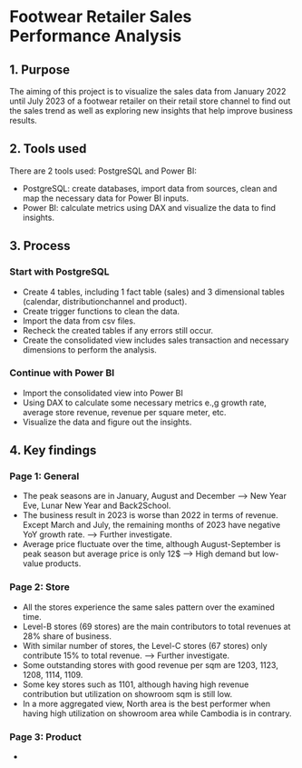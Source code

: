 # Footwear Retailer Sales Performance Analysis #

## 1. Purpose
The aiming of this project is to visualize the sales data from January 2022 until July 2023 of a footwear retailer on their retail store channel to find out the sales trend as well as exploring new insights that help improve business results.

## 2. Tools used
There are 2 tools used: PostgreSQL and Power BI:
* PostgreSQL: create databases, import data from sources, clean and map the necessary data for Power BI inputs.
* Power BI: calculate metrics using DAX and visualize the data to find insights.

## 3. Process
### Start with PostgreSQL
* Create 4 tables, including 1 fact table (sales) and 3 dimensional tables (calendar, distributionchannel and product).
* Create trigger functions to clean the data.
* Import the data from csv files.
* Recheck the created tables if any errors still occur.
* Create the consolidated view includes sales transaction and necessary dimensions to perform the analysis.

### Continue with Power BI
* Import the consolidated view into Power BI
* Using DAX to calculate some necessary metrics e.,g growth rate, average store revenue, revenue per square meter, etc.
* Visualize the data and figure out the insights.

## 4. Key findings
### Page 1: General
* The peak seasons are in January, August and December --> New Year Eve, Lunar New Year and Back2School.
* The business result in 2023 is worse than 2022 in terms of revenue. Except March and July, the remaining months of 2023 have negative YoY growth rate. --> Further investigate.
* Average price fluctuate over the time, although August-September is peak season but average price is only 12$ --> High demand but low-value products.
### Page 2: Store
* All the stores experience the same sales pattern over the examined time.
* Level-B stores (69 stores) are the main contributors to total revenues at 28% share of business.
* With similar number of stores, the Level-C stores (67 stores) only contribute 15% to total revenue. --> Further investigate.
* Some outstanding stores with good revenue per sqm are 1203, 1123, 1208, 1114, 1109.
* Some key stores such as 1101, although having high revenue contribution but utilization on showroom sqm is still low.
* In a more aggregated view, North area is the best performer when having high utilization on showroom area while Cambodia is in contrary.
### Page 3: Product
* 


